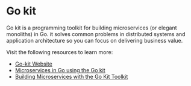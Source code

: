 # Go kit

Go kit is a programming toolkit for building microservices (or elegant monoliths) in Go. it solves common problems in distributed systems and application architecture so you can focus on delivering business value.

Visit the following resources to learn more:

- [Go-kit Website](https://gokit.io/)
- [Microservices in Go using the Go kit](https://dev.to/eminetto/microservices-in-go-using-the-go-kit-jjf)
- [Building Microservices with the Go Kit Toolkit](https://www.youtube.com/watch?v=sjd2ePF3CuQ)
